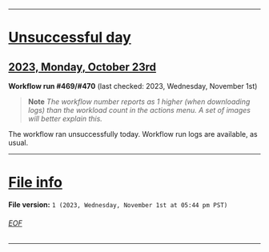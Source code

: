 
***

# [Unsuccessful day](#Unsuccessful-day)

## [2023, Monday, October 23rd](#2023-Monday-October-23rd)

**Workflow run #469/#470** (last checked: 2023, Wednesday, November 1st)

> **Note** _The workflow number reports as 1 higher (when downloading logs) than the workload count in the actions menu. A set of images will better explain this._

The workflow ran unsuccessfully today. Workflow run logs are available, as usual.

***

# [File info](#File-info)

**File version:** `1 (2023, Wednesday, November 1st at 05:44 pm PST)`

###### [EOF](#EOF)

***
